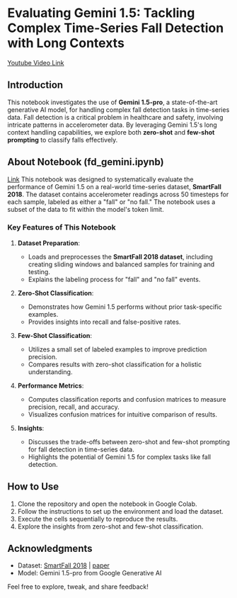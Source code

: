 # Evaluating Gemini 1.5: Tackling Complex Time-Series Fall Detection with Long Contexts

[Youtube Video Link](https://youtu.be/rTgOC0vJOgg)

## Introduction
This notebook investigates the use of **Gemini 1.5-pro**, a state-of-the-art generative AI model, for handling complex fall detection tasks in time-series data. Fall detection is a critical problem in healthcare and safety, involving intricate patterns in accelerometer data. By leveraging Gemini 1.5's long context handling capabilities, we explore both **zero-shot** and **few-shot prompting** to classify falls effectively.

## About Notebook (fd_gemini.ipynb)
[Link](https://github.com/sanalmgr/gemini-pro-for-fall-detection/blob/main/fd_gemini.ipynb)
This notebook was designed to systematically evaluate the performance of Gemini 1.5 on a real-world time-series dataset, **SmartFall 2018**. The dataset contains accelerometer readings across 50 timesteps for each sample, labeled as either a "fall" or "no fall." The notebook uses a subset of the data to fit within the model's token limit.

### Key Features of This Notebook
1. **Dataset Preparation**: 
   - Loads and preprocesses the **SmartFall 2018 dataset**, including creating sliding windows and balanced samples for training and testing.
   - Explains the labeling process for "fall" and "no fall" events.

2. **Zero-Shot Classification**:
   - Demonstrates how Gemini 1.5 performs without prior task-specific examples.
   - Provides insights into recall and false-positive rates.

3. **Few-Shot Classification**:
   - Utilizes a small set of labeled examples to improve prediction precision.
   - Compares results with zero-shot classification for a holistic understanding.

4. **Performance Metrics**:
   - Computes classification reports and confusion matrices to measure precision, recall, and accuracy.
   - Visualizes confusion matrices for intuitive comparison of results.

5. **Insights**:
   - Discusses the trade-offs between zero-shot and few-shot prompting for fall detection in time-series data.
   - Highlights the potential of Gemini 1.5 for complex tasks like fall detection.


## How to Use
1. Clone the repository and open the notebook in Google Colab.
2. Follow the instructions to set up the environment and load the dataset.
3. Execute the cells sequentially to reproduce the results.
4. Explore the insights from zero-shot and few-shot classification.

## Acknowledgments
- Dataset: [SmartFall 2018](https://userweb.cs.txstate.edu/~hn12/data/SmartFallDataSet/) | [paper](https://pmc.ncbi.nlm.nih.gov/articles/PMC6210545/)
- Model: Gemini 1.5-pro from Google Generative AI  

Feel free to explore, tweak, and share feedback!

